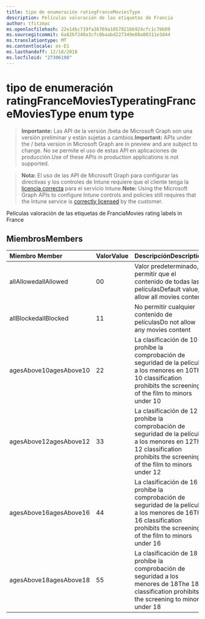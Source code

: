 ```yaml
---
title: tipo de enumeración ratingFranceMoviesType
description: Películas valoración de las etiquetas de Francia
author: tfitzmac
ms.openlocfilehash: 22e14bc719fa36769a1857821bb924cfc1c7bb89
ms.sourcegitcommit: 6a82bf240a3cfc0baabd227349e08a08311e3d44
ms.translationtype: MT
ms.contentlocale: es-ES
ms.lasthandoff: 12/18/2018
ms.locfileid: "27306198"
---
```

# <a name="ratingfrancemoviestype-enum-type"></a><span data-ttu-id="0a2de-103">tipo de enumeración ratingFranceMoviesType</span><span class="sxs-lookup"><span data-stu-id="0a2de-103">ratingFranceMoviesType enum type</span></span>

> <span data-ttu-id="0a2de-104">**Importante:** Las API de la versión /beta de Microsoft Graph son una versión preliminar y están sujetas a cambios.</span><span class="sxs-lookup"><span data-stu-id="0a2de-104">**Important:** APIs under the / beta version in Microsoft Graph are in preview and are subject to change.</span></span> <span data-ttu-id="0a2de-105">No se permite el uso de estas API en aplicaciones de producción.</span><span class="sxs-lookup"><span data-stu-id="0a2de-105">Use of these APIs in production applications is not supported.</span></span>

> <span data-ttu-id="0a2de-106">**Nota:** El uso de las API de Microsoft Graph para configurar las directivas y los controles de Intune requiere que el cliente tenga la [licencia correcta](https://go.microsoft.com/fwlink/?linkid=839381) para el servicio Intune.</span><span class="sxs-lookup"><span data-stu-id="0a2de-106">**Note:** Using the Microsoft Graph APIs to configure Intune controls and policies still requires that the Intune service is [correctly licensed](https://go.microsoft.com/fwlink/?linkid=839381) by the customer.</span></span>

<span data-ttu-id="0a2de-107">Películas valoración de las etiquetas de Francia</span><span class="sxs-lookup"><span data-stu-id="0a2de-107">Movies rating labels in France</span></span>
## <a name="members"></a><span data-ttu-id="0a2de-108">Miembros</span><span class="sxs-lookup"><span data-stu-id="0a2de-108">Members</span></span>
|<span data-ttu-id="0a2de-109">Miembro	</span><span class="sxs-lookup"><span data-stu-id="0a2de-109">Member</span></span>|<span data-ttu-id="0a2de-110">Valor</span><span class="sxs-lookup"><span data-stu-id="0a2de-110">Value</span></span>|<span data-ttu-id="0a2de-111">Descripción</span><span class="sxs-lookup"><span data-stu-id="0a2de-111">Description</span></span>|
|:---|:---|:---|
|<span data-ttu-id="0a2de-112">allAllowed</span><span class="sxs-lookup"><span data-stu-id="0a2de-112">allAllowed</span></span>|<span data-ttu-id="0a2de-113">0</span><span class="sxs-lookup"><span data-stu-id="0a2de-113">0</span></span>|<span data-ttu-id="0a2de-114">Valor predeterminado, permitir que el contenido de todas las películas</span><span class="sxs-lookup"><span data-stu-id="0a2de-114">Default value, allow all movies content</span></span>|
|<span data-ttu-id="0a2de-115">allBlocked</span><span class="sxs-lookup"><span data-stu-id="0a2de-115">allBlocked</span></span>|<span data-ttu-id="0a2de-116">1</span><span class="sxs-lookup"><span data-stu-id="0a2de-116">1</span></span>|<span data-ttu-id="0a2de-117">No permitir cualquier contenido de películas</span><span class="sxs-lookup"><span data-stu-id="0a2de-117">Do not allow any movies content</span></span>|
|<span data-ttu-id="0a2de-118">agesAbove10</span><span class="sxs-lookup"><span data-stu-id="0a2de-118">agesAbove10</span></span>|<span data-ttu-id="0a2de-119">2</span><span class="sxs-lookup"><span data-stu-id="0a2de-119">2</span></span>|<span data-ttu-id="0a2de-120">La clasificación de 10 prohíbe la comprobación de seguridad de la película a los menores en 10</span><span class="sxs-lookup"><span data-stu-id="0a2de-120">The 10 classification prohibits the screening of the film to minors under 10</span></span>|
|<span data-ttu-id="0a2de-121">agesAbove12</span><span class="sxs-lookup"><span data-stu-id="0a2de-121">agesAbove12</span></span>|<span data-ttu-id="0a2de-122">3</span><span class="sxs-lookup"><span data-stu-id="0a2de-122">3</span></span>|<span data-ttu-id="0a2de-123">La clasificación de 12 prohíbe la comprobación de seguridad de la película a los menores en 12</span><span class="sxs-lookup"><span data-stu-id="0a2de-123">The 12 classification prohibits the screening of the film to minors under 12</span></span>|
|<span data-ttu-id="0a2de-124">agesAbove16</span><span class="sxs-lookup"><span data-stu-id="0a2de-124">agesAbove16</span></span>|<span data-ttu-id="0a2de-125">4</span><span class="sxs-lookup"><span data-stu-id="0a2de-125">4</span></span>|<span data-ttu-id="0a2de-126">La clasificación de 16 prohíbe la comprobación de seguridad de la película a los menores de 16</span><span class="sxs-lookup"><span data-stu-id="0a2de-126">The 16 classification prohibits the screening of the film to minors under 16</span></span>|
|<span data-ttu-id="0a2de-127">agesAbove18</span><span class="sxs-lookup"><span data-stu-id="0a2de-127">agesAbove18</span></span>|<span data-ttu-id="0a2de-128">5</span><span class="sxs-lookup"><span data-stu-id="0a2de-128">5</span></span>|<span data-ttu-id="0a2de-129">La clasificación de 18 prohíbe la comprobación de seguridad a los menores de 18</span><span class="sxs-lookup"><span data-stu-id="0a2de-129">The 18 classification prohibits the screening to minors under 18</span></span>|





